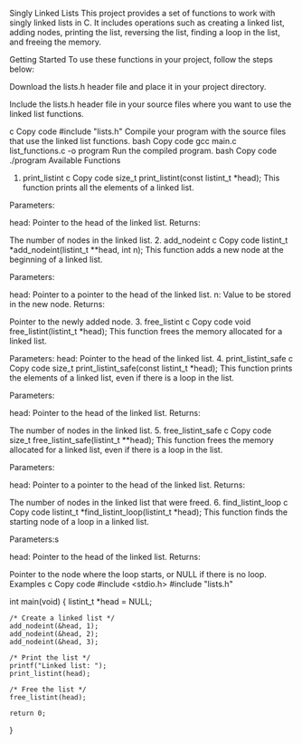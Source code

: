 Singly Linked Lists
This project provides a set of functions to work with singly linked lists in C. It includes operations such as creating a linked list, adding nodes, printing the list, reversing the list, finding a loop in the list, and freeing the memory.

Getting Started
To use these functions in your project, follow the steps below:

Download the lists.h header file and place it in your project directory.

Include the lists.h header file in your source files where you want to use the linked list functions.

c
Copy code
#include "lists.h"
Compile your program with the source files that use the linked list functions.
bash
Copy code
gcc main.c list_functions.c -o program
Run the compiled program.
bash
Copy code
./program
Available Functions
1. print_listint
c
Copy code
size_t print_listint(const listint_t *head);
This function prints all the elements of a linked list.

Parameters:

head: Pointer to the head of the linked list.
Returns:

The number of nodes in the linked list.
2. add_nodeint
c
Copy code
listint_t *add_nodeint(listint_t **head, int n);
This function adds a new node at the beginning of a linked list.

Parameters:

head: Pointer to a pointer to the head of the linked list.
n: Value to be stored in the new node.
Returns:

Pointer to the newly added node.
3. free_listint
c
Copy code
void free_listint(listint_t *head);
This function frees the memory allocated for a linked list.

Parameters:
head: Pointer to the head of the linked list.
4. print_listint_safe
c
Copy code
size_t print_listint_safe(const listint_t *head);
This function prints the elements of a linked list, even if there is a loop in the list.

Parameters:

head: Pointer to the head of the linked list.
Returns:

The number of nodes in the linked list.
5. free_listint_safe
c
Copy code
size_t free_listint_safe(listint_t **head);
This function frees the memory allocated for a linked list, even if there is a loop in the list.

Parameters:

head: Pointer to a pointer to the head of the linked list.
Returns:

The number of nodes in the linked list that were freed.
6. find_listint_loop
c
Copy code
listint_t *find_listint_loop(listint_t *head);
This function finds the starting node of a loop in a linked list.

Parameters:s

head: Pointer to the head of the linked list.
Returns:

Pointer to the node where the loop starts, or NULL if there is no loop.
Examples
c
Copy code
#include <stdio.h>
#include "lists.h"

int main(void)
{
    listint_t *head = NULL;
    
    /* Create a linked list */
    add_nodeint(&head, 1);
    add_nodeint(&head, 2);
    add_nodeint(&head, 3);
    
    /* Print the list */
    printf("Linked list: ");
    print_listint(head);
    
    /* Free the list */
    free_listint(head);
    
    return 0;
}